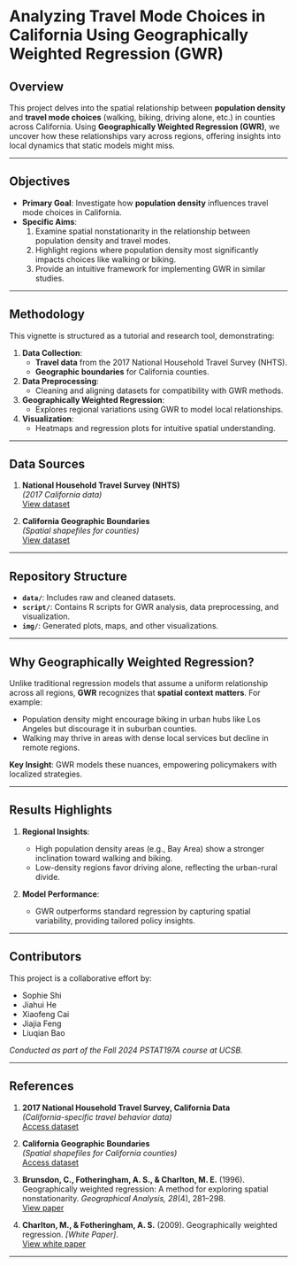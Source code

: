 # Analyzing Travel Mode Choices in California Using Geographically Weighted Regression (GWR)

## Overview

This project delves into the spatial relationship between **population density** and **travel mode choices** (walking, biking, driving alone, etc.) in counties across California. Using **Geographically Weighted Regression (GWR)**, we uncover how these relationships vary across regions, offering insights into local dynamics that static models might miss.

---

## Objectives

- **Primary Goal**: Investigate how **population density** influences travel mode choices in California.
- **Specific Aims**:
  1. Examine spatial nonstationarity in the relationship between population density and travel modes.
  2. Highlight regions where population density most significantly impacts choices like walking or biking.
  3. Provide an intuitive framework for implementing GWR in similar studies.

---

## Methodology

This vignette is structured as a tutorial and research tool, demonstrating:
1. **Data Collection**: 
   - **Travel data** from the 2017 National Household Travel Survey (NHTS).
   - **Geographic boundaries** for California counties.
2. **Data Preprocessing**:
   - Cleaning and aligning datasets for compatibility with GWR methods.
3. **Geographically Weighted Regression**:
   - Explores regional variations using GWR to model local relationships.
4. **Visualization**:
   - Heatmaps and regression plots for intuitive spatial understanding.

---

## Data Sources

1. **National Household Travel Survey (NHTS)**  
   *(2017 California data)*  
   [View dataset](https://nhts.dot.ca.gov/)

2. **California Geographic Boundaries**  
   *(Spatial shapefiles for counties)*  
   [View dataset](https://catalog.data.gov/dataset/ca-geographic-boundaries)

---

## Repository Structure

- **`data/`**: Includes raw and cleaned datasets.  
- **`script/`**: Contains R scripts for GWR analysis, data preprocessing, and visualization.  
- **`img/`**: Generated plots, maps, and other visualizations.  

---

## Why Geographically Weighted Regression?

Unlike traditional regression models that assume a uniform relationship across all regions, **GWR** recognizes that **spatial context matters**. For example:
- Population density might encourage biking in urban hubs like Los Angeles but discourage it in suburban counties.  
- Walking may thrive in areas with dense local services but decline in remote regions.

**Key Insight**: GWR models these nuances, empowering policymakers with localized strategies.

---
## Results Highlights

1. **Regional Insights**:
   - High population density areas (e.g., Bay Area) show a stronger inclination toward walking and biking.
   - Low-density regions favor driving alone, reflecting the urban-rural divide.

2. **Model Performance**:
   - GWR outperforms standard regression by capturing spatial variability, providing tailored policy insights.

---

## Contributors

This project is a collaborative effort by:
- Sophie Shi
- Jiahui He
- Xiaofeng Cai
- Jiajia Feng
- Liuqian Bao

*Conducted as part of the Fall 2024 PSTAT197A course at UCSB.*

---

## References

1. **2017 National Household Travel Survey, California Data**  
   *(California-specific travel behavior data)*  
   [Access dataset](https://nhts.dot.ca.gov/)

2. **California Geographic Boundaries**  
   *(Spatial shapefiles for California counties)*  
   [Access dataset](https://catalog.data.gov/dataset/ca-geographic-boundaries)

3. **Brunsdon, C., Fotheringham, A. S., & Charlton, M. E.** (1996). Geographically weighted regression: A method for exploring spatial nonstationarity. *Geographical Analysis, 28*(4), 281–298.  
   [View paper](https://onlinelibrary.wiley.com/doi/10.1111/j.1538-4632.1996.tb00936.x)

4. **Charlton, M., & Fotheringham, A. S.** (2009). Geographically weighted regression. *[White Paper]*.  
   [View white paper](https://www.geos.ed.ac.uk/~gisteac/fspat/gwr/gwr_arcgis/GWR_WhitePaper.pdf)

---




